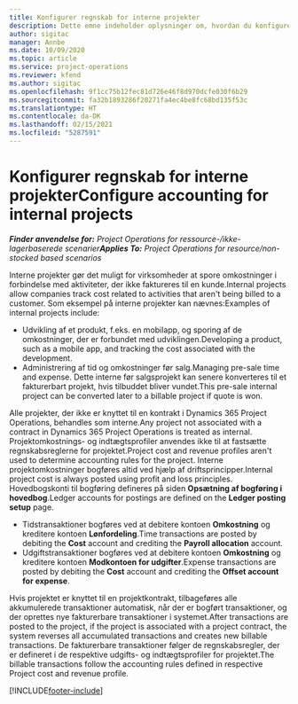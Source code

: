 ```yaml
---
title: Konfigurer regnskab for interne projekter
description: Dette emne indeholder oplysninger om, hvordan du konfigurerer regnskabspraksis for interne projekter i Project Operations.
author: sigitac
manager: Annbe
ms.date: 10/09/2020
ms.topic: article
ms.service: project-operations
ms.reviewer: kfend
ms.author: sigitac
ms.openlocfilehash: 9f1cc75b12fec81d726e46f8d970dcfe030f6b29
ms.sourcegitcommit: fa32b1893286f20271fa4ec4be8fc68bd135f53c
ms.translationtype: HT
ms.contentlocale: da-DK
ms.lasthandoff: 02/15/2021
ms.locfileid: "5287591"
---
```

# <a name="configure-accounting-for-internal-projects"></a><span data-ttu-id="3f79a-103">Konfigurer regnskab for interne projekter</span><span class="sxs-lookup"><span data-stu-id="3f79a-103">Configure accounting for internal projects</span></span>

<span data-ttu-id="3f79a-104">_**Finder anvendelse for:** Project Operations for ressource-/ikke-lagerbaserede scenarier_</span><span class="sxs-lookup"><span data-stu-id="3f79a-104">_**Applies To:** Project Operations for resource/non-stocked based scenarios_</span></span>

<span data-ttu-id="3f79a-105">Interne projekter gør det muligt for virksomheder at spore omkostninger i forbindelse med aktiviteter, der ikke faktureres til en kunde.</span><span class="sxs-lookup"><span data-stu-id="3f79a-105">Internal projects allow companies track cost related to activities that aren't being billed to a customer.</span></span> <span data-ttu-id="3f79a-106">Som eksempel på interne projekter kan nævnes:</span><span class="sxs-lookup"><span data-stu-id="3f79a-106">Examples of internal projects include:</span></span>

- <span data-ttu-id="3f79a-107">Udvikling af et produkt, f.eks. en mobilapp, og sporing af de omkostninger, der er forbundet med udviklingen.</span><span class="sxs-lookup"><span data-stu-id="3f79a-107">Developing a product, such as a mobile app, and tracking the cost associated with the development.</span></span>
- <span data-ttu-id="3f79a-108">Administrering af tid og omkostninger før salg.</span><span class="sxs-lookup"><span data-stu-id="3f79a-108">Managing pre-sale time and expense.</span></span> <span data-ttu-id="3f79a-109">Dette interne før salgsprojekt kan senere konverteres til et fakturerbart projekt, hvis tilbuddet bliver vundet.</span><span class="sxs-lookup"><span data-stu-id="3f79a-109">This pre-sale internal project can be converted later to a billable project if quote is won.</span></span>

<span data-ttu-id="3f79a-110">Alle projekter, der ikke er knyttet til en kontrakt i Dynamics 365 Project Operations, behandles som interne.</span><span class="sxs-lookup"><span data-stu-id="3f79a-110">Any project not associated with a contract in Dynamics 365 Project Operations is treated as internal.</span></span> <span data-ttu-id="3f79a-111">Projektomkostnings- og indtægtsprofiler anvendes ikke til at fastsætte regnskabsreglerne for projektet.</span><span class="sxs-lookup"><span data-stu-id="3f79a-111">Project cost and revenue profiles aren't used to determine accounting rules for the project.</span></span> <span data-ttu-id="3f79a-112">Interne projektomkostninger bogføres altid ved hjælp af driftsprincipper.</span><span class="sxs-lookup"><span data-stu-id="3f79a-112">Internal project cost is always posted using profit and loss principles.</span></span> <span data-ttu-id="3f79a-113">Hovedbogskonti til bogføring defineres på siden **Opsætning af bogføring i hovedbog**.</span><span class="sxs-lookup"><span data-stu-id="3f79a-113">Ledger accounts for postings are defined on the **Ledger posting setup** page.</span></span>

- <span data-ttu-id="3f79a-114">Tidstransaktioner bogføres ved at debitere kontoen **Omkostning** og kreditere kontoen **Lønfordeling**.</span><span class="sxs-lookup"><span data-stu-id="3f79a-114">Time transactions are posted by debiting the **Cost** account and crediting the **Payroll allocation** account.</span></span>
- <span data-ttu-id="3f79a-115">Udgiftstransaktioner bogføres ved at debitere kontoen **Omkostning** og kreditere kontoen **Modkontoen for udgifter**.</span><span class="sxs-lookup"><span data-stu-id="3f79a-115">Expense transactions are posted by debiting the **Cost** account and crediting the **Offset account for expense**.</span></span>

<span data-ttu-id="3f79a-116">Hvis projektet er knyttet til en projektkontrakt, tilbageføres alle akkumulerede transaktioner automatisk, når der er bogført transaktioner, og der oprettes nye fakturerbare transaktioner i systemet.</span><span class="sxs-lookup"><span data-stu-id="3f79a-116">After transactions are posted to the project, if the project is associated with a project contract, the system reverses all accumulated transactions and creates new billable transactions.</span></span> <span data-ttu-id="3f79a-117">De fakturerbare transaktioner følger de regnskabsregler, der er defineret i de respektive udgifts- og indtægtsprofiler for projektet.</span><span class="sxs-lookup"><span data-stu-id="3f79a-117">The billable transactions follow the accounting rules defined in respective Project cost and revenue profile.</span></span>




[!INCLUDE[footer-include](../includes/footer-banner.md)]
